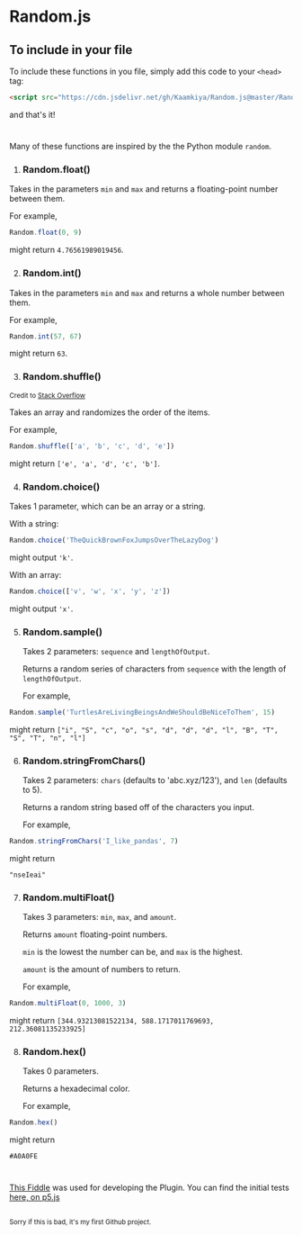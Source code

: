 # Random.js

## To include in your file
To include these functions in you file, simply add this code to your `<head>` tag:
```html
<script src="https://cdn.jsdelivr.net/gh/Kaamkiya/Random.js@master/Random.js"></script>
```
and that's it!
#

Many of these functions are inspired by the the Python module `random`.

1. ### Random.float()
  Takes in the parameters `min` and `max` and returns a floating-point number between them. 
  
  For example, 
```javascript
Random.float(0, 9)
``` 
  might return `4.76561989019456`.

2. ### Random.int()
  Takes in the parameters `min` and `max` and returns a whole number between them. 
  
  For example, 
```javascript
Random.int(57, 67)
``` 
  might return `63`.
   
3. ### Random.shuffle()
  <sub>Credit to [Stack Overflow](https://stackoverflow.com/a/12646864)</sub>
  
  Takes an array and randomizes the order of the items. 
  
  For example, 
```javascript 
Random.shuffle(['a', 'b', 'c', 'd', 'e'])
```
  might return `['e', 'a', 'd', 'c', 'b']`. 
  
4. ### Random.choice()
  Takes 1 parameter, which can be an array or a string. 

  With a string:
```javascript
Random.choice('TheQuickBrownFoxJumpsOverTheLazyDog')
```
  might output `'k'`. 

  With an array: 
```javascript
Random.choice(['v', 'w', 'x', 'y', 'z'])
``` 
  might output `'x'`.
  
5. ### Random.sample()
   Takes 2 parameters: `sequence` and `lengthOfOutput`.

   Returns a random series of characters from `sequence` with the length of `lengthOfOutput`.

   For example,
```javascript
Random.sample('TurtlesAreLivingBeingsAndWeShouldBeNiceToThem', 15)
```
   might return `["i", "S", "c", "o", "s", "d", "d", "d", "l", "B", "T", "S", "T", "n", "l"]`

6. ### Random.stringFromChars()
   Takes 2 parameters: `chars` (defaults to 'abc.xyz/123'), and `len` (defaults to 5).

   Returns a random string based off of the characters you input.

   For example,
```javascript
Random.stringFromChars('I_like_pandas', 7)
```
   might return

   `"nseIeai"`

7. ### Random.multiFloat()
   Takes 3 parameters: `min`, `max`, and `amount`.

   Returns `amount` floating-point numbers. 

   `min` is the lowest the number can be, and `max` is the highest.

   `amount` is the amount of numbers to return.

   For example,
```javascript
Random.multiFloat(0, 1000, 3)
```
   might return `[344.93213081522134, 588.1717011769693, 212.36081135233925]`

8. ### Random.hex()
   Takes 0 parameters.

   Returns a hexadecimal color.

   For example,
```javascript
Random.hex()
```
   might return

   `#A0A0FE`

#

[This Fiddle](https://jsfiddle.net/Kaamkiya/hcmu2pq6/87/) was used for developing the Plugin. 
You can find the initial tests [here, on p5.js](https://editor.p5js.org/Kaamkiya/sketches/qrsop9vjS)

##
<sub>
Sorry if this is bad, it's my first Github project.
</sub>
